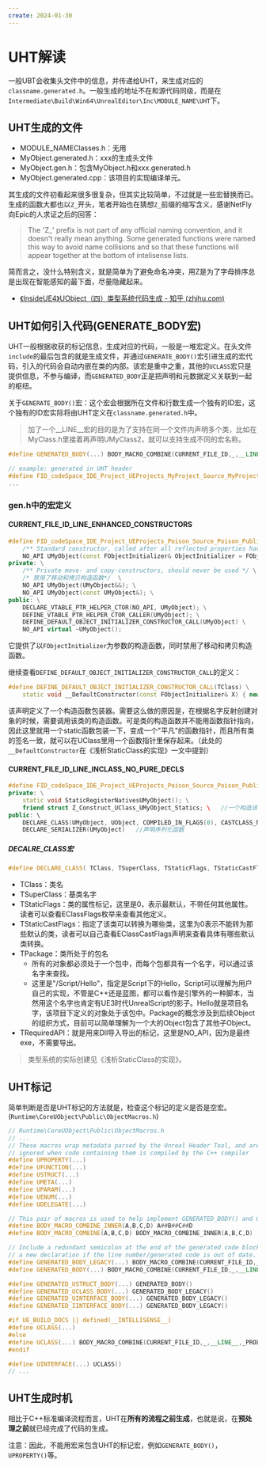 ```yaml
---
create: 2024-01-30
---
```

# UHT解读

​	一般UBT会收集头文件中的信息，并传递给UHT，来生成对应的`classname.generated.h`。一般生成的地址不在和源代码同级，而是在`Intermediate\Build\Win64\UnrealEditor\Inc\MODULE_NAME\UHT`下。

## UHT生成的文件

* MODULE_NAMEClasses.h：无用
* MyObject.generated.h：xxx的生成头文件
* MyObject.gen.h：包含MyObject.h和xxx.generated.h
* MyObject.generated.cpp：该项目的实现编译单元。

​	其生成的文件初看起来很多很复杂，但其实比较简单，不过就是一些宏替换而已。生成的函数大都也以`Z_`开头，笔者开始也在猜想`Z_`前缀的缩写含义，感谢NetFly向Epic的人求证之后的回答：

> The 'Z_' prefix is not part of any official naming convention, and it
> doesn't really mean anything. Some generated functions were named this way
> to avoid name collisions and so that these functions will appear together at the
> bottom of intelisense lists.

简而言之，没什么特别含义，就是简单为了避免命名冲突，用Z是为了字母排序总是出现在智能感知的最下面，尽量隐藏起来。

* [《InsideUE4》UObject（四）类型系统代码生成 - 知乎 (zhihu.com)](https://zhuanlan.zhihu.com/p/25098685)

## UHT如何引入代码(GENERATE_BODY宏)

​	UHT一般根据收获的标记信息，生成对应的代码，一般是一堆宏定义。在头文件`include`的最后包含的就是生成文件，并通过`GENERATE_BODY()`宏引进生成的宏代码，引入的代码会自动内嵌在类的内部。该宏是重中之重，其他的`UCLASS`宏只是提供信息，不参与编译，而`GENERATED_BODY`正是把声明和元数据定义关联到一起的枢纽。

​	关于`GENERATE_BODY()`宏：这个宏会根据所在文件和行数生成一个独有的ID宏，这个独有的ID宏实际将由UHT定义在`classname.generated.h`中。

>加了一个__LINE__宏的目的是为了支持在同一个文件内声明多个类，比如在MyClass.h里接着再声明UMyClass2，就可以支持生成不同的宏名称。

```C++
#define GENERATED_BODY(...) BODY_MACRO_COMBINE(CURRENT_FILE_ID,_,__LINE__,_GENERATED_BODY);

// example: generated in UHT header
#define FID_codeSpace_IDE_Project_UEProjects_MyProject_Source_MyProject_test_h_13_GENERATED_BODY \
...
```

### gen.h中的宏定义

#### CURRENT_FILE_ID_LINE_ENHANCED_CONSTRUCTORS

```C++
#define FID_codeSpace_IDE_Project_UEProjects_Poison_Source_Poison_Public_MyObject_h_15_ENHANCED_CONSTRUCTORS \
	/** Standard constructor, called after all reflected properties have been initialized */ \
	NO_API UMyObject(const FObjectInitializer& ObjectInitializer = FObjectInitializer::Get()); \
private: \
	/** Private move- and copy-constructors, should never be used */ \
    /* 禁用了移动和拷贝构造函数*/  \
	NO_API UMyObject(UMyObject&&); \
	NO_API UMyObject(const UMyObject&); \
public: \
	DECLARE_VTABLE_PTR_HELPER_CTOR(NO_API, UMyObject); \
	DEFINE_VTABLE_PTR_HELPER_CTOR_CALLER(UMyObject); \
	DEFINE_DEFAULT_OBJECT_INITIALIZER_CONSTRUCTOR_CALL(UMyObject) \
	NO_API virtual ~UMyObject();
```

​	它提供了以`FObjectInitializer`为参数的构造函数，同时禁用了移动和拷贝构造函数。

​	继续查看`DEFINE_DEFAULT_OBJECT_INITIALIZER_CONSTRUCTOR_CALL`的定义：

```C++
#define DEFINE_DEFAULT_OBJECT_INITIALIZER_CONSTRUCTOR_CALL(TClass) \
	static void __DefaultConstructor(const FObjectInitializer& X) { new((EInternal*)X.GetObj())TClass(X); }
```

​	该声明定义了一个构造函数包装器。需要这么做的原因是，在根据名字反射创建对象的时候，需要调用该类的构造函数。可是类的构造函数并不能用函数指针指向，因此这里就用一个static函数包装一下，变成一个"平凡"的函数指针，而且所有类的签名一致，就可以在UClass里用一个函数指针里保存起来。（此处的`__DefaultConstructor`在《浅析StaticClass的实现》一文中提到）

#### CURRENT_FILE_ID_LINE_INCLASS_NO_PURE_DECLS

```C++
#define FID_codeSpace_IDE_Project_UEProjects_Poison_Source_Poison_Public_MyObject_h_15_INCLASS_NO_PURE_DECLS \
private: \
	static void StaticRegisterNativesUMyObject(); \
	friend struct Z_Construct_UClass_UMyObject_Statics; \	//一个构造该类UClass对象的辅助函数
public: \
	DECLARE_CLASS(UMyObject, UObject, COMPILED_IN_FLAGS(0), CASTCLASS_None, TEXT("/Script/Poison"), NO_API) \	//声明该类的一些通用基本函数
	DECLARE_SERIALIZER(UMyObject)	//声明序列化函数
```

##### DECALRE_CLASS宏

```C++
#define DECLARE_CLASS( TClass, TSuperClass, TStaticFlags, TStaticCastFlags, TPackage, TRequiredAPI  ) \
```

- TClass：类名 
- TSuperClass：基类名字
- TStaticFlags：类的属性标记，这里是0，表示最默认，不带任何其他属性。读者可以查看EClassFlags枚举来查看其他定义。
- TStaticCastFlags：指定了该类可以转换为哪些类，这里为0表示不能转为那些默认的类，读者可以自己查看EClassCastFlags声明来查看具体有哪些默认类转换。
- TPackage：类所处于的包名
  - 所有的对象都必须处于一个包中，而每个包都具有一个名字，可以通过该名字来查找。
  - 这里是"/Script/Hello"，指定是Script下的Hello，Script可以理解为用户自己的实现，不管是C++还是蓝图，都可以看作是引擎外的一种脚本，当然用这个名字也肯定有UE3时代UnrealScript的影子。Hello就是项目名字，该项目下定义的对象处于该包中。Package的概念涉及到后续Object的组织方式，目前可以简单理解为一个大的Object包含了其他子Object。
- TRequiredAPI：就是用来Dll导入导出的标记，这里是NO_API，因为是最终exe，不需要导出。

> 类型系统的实际创建见《浅析StaticClass的实现》。

## UHT标记

​	简单判断是否是UHT标记的方法就是，检查这个标记的定义是否是空宏。(`Runtime\CoreUObject\Public\ObjectMacros.h`)

```C++
// Runtime\CoreUObject\Public\ObjectMacros.h
// ...
// These macros wrap metadata parsed by the Unreal Header Tool, and are otherwise
// ignored when code containing them is compiled by the C++ compiler
#define UPROPERTY(...)
#define UFUNCTION(...)
#define USTRUCT(...)
#define UMETA(...)
#define UPARAM(...)
#define UENUM(...)
#define UDELEGATE(...)

// This pair of macros is used to help implement GENERATED_BODY() and GENERATED_USTRUCT_BODY()
#define BODY_MACRO_COMBINE_INNER(A,B,C,D) A##B##C##D
#define BODY_MACRO_COMBINE(A,B,C,D) BODY_MACRO_COMBINE_INNER(A,B,C,D)

// Include a redundant semicolon at the end of the generated code block, so that intellisense parsers can start parsing
// a new declaration if the line number/generated code is out of date.
#define GENERATED_BODY_LEGACY(...) BODY_MACRO_COMBINE(CURRENT_FILE_ID,_,__LINE__,_GENERATED_BODY_LEGACY);
#define GENERATED_BODY(...) BODY_MACRO_COMBINE(CURRENT_FILE_ID,_,__LINE__,_GENERATED_BODY);

#define GENERATED_USTRUCT_BODY(...) GENERATED_BODY()
#define GENERATED_UCLASS_BODY(...) GENERATED_BODY_LEGACY()
#define GENERATED_UINTERFACE_BODY(...) GENERATED_BODY_LEGACY()
#define GENERATED_IINTERFACE_BODY(...) GENERATED_BODY_LEGACY()

#if UE_BUILD_DOCS || defined(__INTELLISENSE__)
#define UCLASS(...)
#else
#define UCLASS(...) BODY_MACRO_COMBINE(CURRENT_FILE_ID,_,__LINE__,_PROLOG)
#endif

#define UINTERFACE(...) UCLASS()
// ...
```

## UHT生成时机

​	相比于C++标准编译流程而言，UHT在**所有的流程之前生成**，也就是说，在**预处理之前**就已经完成了代码的生成。

​	注意：因此，不能用宏来包含UHT的标记宏，例如`GENERATE_BODY()`，`UPROPERTY()`等。